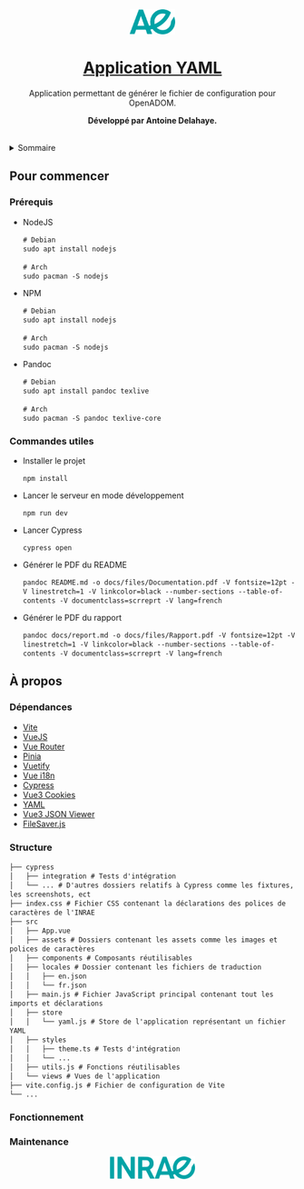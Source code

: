 <div align="center">
  <img src="src/assets/favicon.png" alt="Favicon" width="80"/>
  <h1>
    <a href="https://forgemia.inra.fr/anaee-dev/implementations-si-ore/si_v2_tools/si-ore-v2-yaml-configuration">
      Application YAML
    </a>
  </h1>
  <p>
    Application permettant de générer le fichier de configuration pour OpenADOM.
  </p>
  <p>
    <strong>Développé par Antoine Delahaye.</strong>
  </p>
</div>

<br/>

<details>
  <summary>Sommaire</summary>
  <ol>
    <li>
      <a href="#pour-commencer">Pour commencer</a>
      <ul>
        <li><a href="#prérequis">Prérequis</a></li>
        <li><a href="#commandes-utiles">Commandes utiles</a></li>
      </ul>
    </li>
    <li>
      <a href="#à-propos">À propos</a>
      <ul>
        <li><a href="#dépendances">Dépendances</a></li>
        <li><a href="#structure">Structure</a></li>
        <li><a href="#fonctionnement">Fonctionnement</a></li>
        <li><a href="#maintenance">Maintenance</a></li>
      </ul>
    </li>
  </ol>
</details>

## Pour commencer

### Prérequis

- NodeJS
  ```shell
  # Debian
  sudo apt install nodejs
  
  # Arch
  sudo pacman -S nodejs
  ```

- NPM
  ```shell
  # Debian
  sudo apt install nodejs
  
  # Arch
  sudo pacman -S nodejs
  ```

- Pandoc
  ```shell
  # Debian
  sudo apt install pandoc texlive
  
  # Arch
  sudo pacman -S pandoc texlive-core
  ```

### Commandes utiles

- Installer le projet
  ```shell
  npm install
  ```

- Lancer le serveur en mode développement
  ```shell
  npm run dev
  ```

- Lancer Cypress
  ```shell
  cypress open
  ```

- Générer le PDF du README
  ```shell
  pandoc README.md -o docs/files/Documentation.pdf -V fontsize=12pt -V linestretch=1 -V linkcolor=black --number-sections --table-of-contents -V documentclass=scrreprt -V lang=french
  ```

- Générer le PDF du rapport
  ```shell
  pandoc docs/report.md -o docs/files/Rapport.pdf -V fontsize=12pt -V linestretch=1 -V linkcolor=black --number-sections --table-of-contents -V documentclass=scrreprt -V lang=french
  ```

## À propos

### Dépendances

- [Vite](https://vitejs.dev/)
- [VueJS](https://vuejs.org/)
- [Vue Router](https://router.vuejs.org/)
- [Pinia](https://pinia.vuejs.org/)
- [Vuetify](https://next.vuetifyjs.com/)
- [Vue i18n](https://vue-i18n.intlify.dev/)
- [Cypress](https://www.cypress.io/)
- [Vue3 Cookies](https://github.com/KanHarI/vue3-cookies)
- [YAML](https://github.com/eemeli/yaml)
- [Vue3 JSON Viewer](https://github.com/qiuquanwu/vue3-json-viewer)
- [FileSaver.js](https://github.com/eligrey/FileSaver.js)

### Structure

```shell
├── cypress
│   ├── integration # Tests d'intégration
│   └── ... # D'autres dossiers relatifs à Cypress comme les fixtures, les screenshots, ect
├── index.css # Fichier CSS contenant la déclarations des polices de caractères de l'INRAE
├── src
│   ├── App.vue
│   ├── assets # Dossiers contenant les assets comme les images et polices de caractères
│   ├── components # Composants réutilisables
│   ├── locales # Dossier contenant les fichiers de traduction
│   │   ├── en.json
│   │   └── fr.json
│   ├── main.js # Fichier JavaScript principal contenant tout les imports et déclarations
│   ├── store
│   │   └── yaml.js # Store de l'application représentant un fichier YAML
│   ├── styles
│   │   ├── theme.ts # Tests d'intégration
│   │   └── ...
│   ├── utils.js # Fonctions réutilisables
│   └── views # Vues de l'application
├── vite.config.js # Fichier de configuration de Vite
└── ...
```

### Fonctionnement

### Maintenance

<div align="center">
  <img src="src/assets/logo_primary.svg" alt="Logo" width="150"/>
</div>